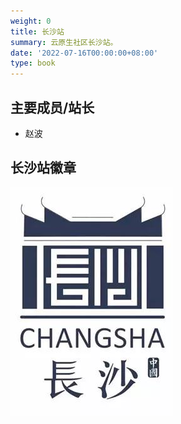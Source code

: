 ```yaml
---
weight: 0
title: 长沙站
summary: 云原生社区长沙站。
date: '2022-07-16T00:00:00+08:00'
type: book
---
```


<!-- ## 长沙站简介 -->

## 主要成员/站长
- 赵波

## 长沙站徽章

![长沙站徽章](logo.jpg)